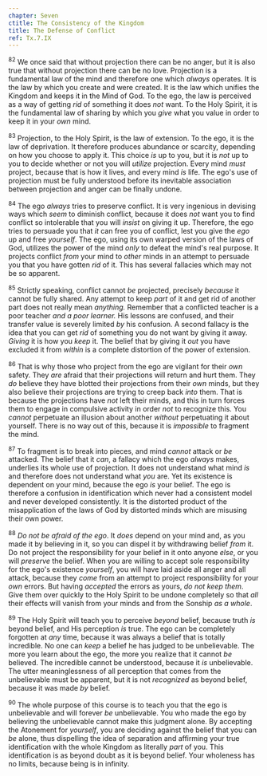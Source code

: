```yaml
---
chapter: Seven
ctitle: The Consistency of the Kingdom
title: The Defense of Conflict
ref: Tx.7.IX
---
```


<sup>82</sup> We once said that without projection there can be no anger, but it is
also true that without projection there can be no love. Projection is a
fundamental law of the mind and therefore one which *always* operates.
It is the law by which you create and were created. It is the law which
unifies the Kingdom and keeps it in the Mind of God. To the ego, the law
is perceived as a way of getting *rid* of something it does *not* want.
To the Holy Spirit, it is the fundamental law of sharing by which you
*give* what you value in order to keep it in your *own* mind.

<sup>83</sup> Projection, to the Holy Spirit, is the law of extension. To the ego,
it is the law of deprivation. It therefore produces abundance or
scarcity, depending on how you choose to apply it. This choice *is* up
to you, but it is *not* up to you to decide whether or not you will
*utilize* projection. Every mind *must* project, because that is how it
lives, and every mind *is* life. The ego's use of projection must be
fully understood before its inevitable association between projection
and anger can be finally undone.

<sup>84</sup> The ego *always* tries to preserve conflict. It is very ingenious in
devising ways which *seem* to diminish conflict, because it does *not*
want you to find conflict so intolerable that you will *insist* on
giving it up. Therefore, the ego tries to persuade you that *it* can
free you of conflict, lest you give the *ego* up and free *yourself*.
The ego, using its own warped version of the laws of God, utilizes the
power of the mind *only* to defeat the mind's real purpose. It projects
conflict *from* your mind to *other* minds in an attempt to persuade you
that you have gotten *rid* of it. This has several fallacies which may
not be so apparent.

<sup>85</sup> Strictly speaking, conflict cannot *be* projected, precisely
*because* it cannot be fully shared. Any attempt to keep *part* of it
and get rid of another part does not really mean *anything.* Remember
that a conflicted teacher is a poor teacher *and a poor learner.* His
lessons are confused, and their transfer value is severely limited *by*
his confusion. A second fallacy is the idea that you can get *rid* of
something you do not want by giving it away. *Giving* it is how you
*keep* it. The belief that by giving it *out* you have excluded it from
*within* is a complete distortion of the power of extension.

<sup>86</sup> That is why those who project from the ego are vigilant for their
*own* safety. They *are* afraid that their projections will return and
hurt them. They *do* believe they have blotted their projections from
their *own* minds, but they also believe their projections are trying to
creep back *into* them. That is because the projections have *not* left
their minds, and this in turn forces them to engage in compulsive
activity in order *not* to recognize this. You *cannot* perpetuate an
illusion about another *without* perpetuating it about yourself. There
is no way out of this, because it is *impossible* to fragment the mind.

<sup>87</sup> To fragment is to break into pieces, and mind *cannot* attack or *be*
attacked. The belief that it *can*, a fallacy which the ego *always*
makes, underlies its whole use of projection. It does not understand
what mind *is* and therefore does not understand what *you* are. Yet its
existence is dependent on your mind, because the ego *is* your belief.
The ego is therefore a confusion in identification which never had a
consistent model and never developed consistently. It is the distorted
product of the misapplication of the laws of God by distorted minds
which are misusing their own power.

<sup>88</sup> *Do not be afraid of the ego*. It *does* depend on your mind and, as
you made it by believing in it, so you can dispel it by withdrawing
belief *from* it. Do not project the responsibility for your belief in
it onto anyone *else*, or you will *preserve* the belief. When you are
willing to accept sole responsibility for the ego's existence
*yourself*, you will have laid aside all anger and all attack, because
they *come* from an attempt to project responsibility for your *own*
errors. But having *accepted* the errors as yours, *do not keep them*.
Give them over quickly to the Holy Spirit to be undone completely so
that *all* their effects will vanish from your minds and from the
Sonship *as a whole*.

<sup>89</sup> The Holy Spirit will teach you to perceive *beyond* belief, because
truth *is* beyond belief, and His perception *is* true. The ego can be
completely forgotten at *any* time, because it was always a belief that
is totally incredible. No one can *keep* a belief he has judged to be
unbelievable. The more you learn about the ego, the more you realize
that it cannot *be* believed. The incredible cannot be understood,
because it *is* unbelievable. The utter meaninglessness of all
perception that comes from the unbelievable must be apparent, but it is
not *recognized* as beyond belief, because it was made *by* belief.

<sup>90</sup> The whole purpose of this course is to teach you that the ego is
unbelievable and will forever *be* unbelievable. You who made the ego by
believing the unbelievable cannot make this judgment alone. By accepting
the Atonement for *yourself*, you are deciding against the belief that
you can *be* alone, thus dispelling the idea of separation and affirming
your true identification with the whole Kingdom as literally *part* of
you. This identification is as beyond doubt as it is beyond belief. Your
wholeness has no limits, because being is in infinity.

